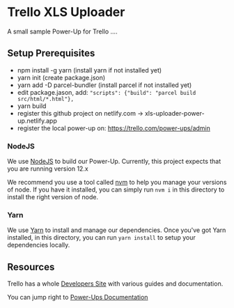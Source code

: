 # Trello XLS Uploader

A small sample Power-Up for Trello .... 

## Setup Prerequisites

- npm install -g yarn (install yarn if not installed yet)
- yarn init (create package.json)
- yarn add -D parcel-bundler (install parcel if not installed yet)
- edit package.jason, 
    add: ```"scripts": {"build": "parcel build src/html/*.html"},```
- yarn build
- register this github project on netlify.com -> xls-uploader-power-up.netlify.app
- register the local power-up on: https://trello.com/power-ups/admin 

### NodeJS

We use [NodeJS](https://nodejs.org) to build our Power-Up. Currently, this
project expects that you are running version 12.x

We recommend you use a tool called [nvm](https://github.com/nvm-sh/nvm) to help
you manage your versions of node. If you have it installed, you can simply run
`nvm i` in this directory to install the right version of node.

### Yarn

We use [Yarn](https://yarnpkg.com) to install and manage our dependencies. Once
you've got Yarn installed, in this directory, you can run `yarn install` to
setup your dependencies locally.

## Resources

Trello has a whole [Developers Site](https://developers.trello.com/) with
various guides and documentation.

You can jump right to
[Power-Ups Documentation](https://developers.trello.com/reference#power-ups-intro)
